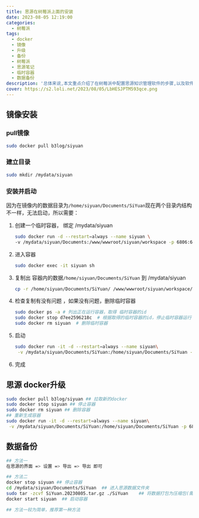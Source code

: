 ```yaml
---
title: 思源在树莓派上面的安装
date: 2023-08-05 12:19:00
categories:
  - 树莓派
tags:
  - docker
  - 镜像
  - 升级
  - 备份
  - 树莓派
  - 思源笔记
  - 临时容器
  - 数据备份
description: '总体来说,本文重点介绍了在树莓派中配置思源知识管理软件的步骤,以及软件更新和数据备份的方法,'
cover: https://s2.loli.net/2023/08/05/LbHESJPTM593qce.png
---
```


## 镜像安装

### pull镜像

```bash
sudo docker pull b3log/siyuan
```

### 建立目录

```bash
sudo mkdir /mydata/siyuan
```

### 安装并启动

因为在镜像内的数据目录为`/home/siyuan/Documents/SiYuan`​ 现在两个目录内结构不一样，无法启动，所以需要：

1. 创建一个临时容器， 绑定 /mydata/siyuan 

    ```bash
    sudo docker run -d --restart=always --name siyuan \
    -v /mydata/siyuan/Documents:/www/wwwroot/siyuan/workspace -p 6806:6806  b3log/siyuan
    ```
2. 进入容器

    ```bash
    sudo docker exec -it siyuan sh
    ```
3. 复制出 容器内的数据`/home/siyuan/Documents/SiYuan`​ 到  /mydata/siyuan

    ```bash
    cp -r /home/siyuan/Documents/SiYuan/ /www/wwwroot/siyuan/workspace/
    ```
4. 检查复制有没有问题 ，如果没有问题，删除临时容器

    ```bash
    sudo docker ps -a # 列出正在运行容器，取得 临时容器的id
    sudo docker stop d7ee2596218c  # 根据取得的临时容器的id，停止临时容器运行
    sudo docker rm siyuan  # 删除临时容器
    ```
5. 启动

    ```bash
    sudo docker run -it -d --restart=always --name siyuan\
     -v /mydata/siyuan/Documents/SiYuan:/home/siyuan/Documents/SiYuan -p 6806:6806  b3log/siyuan
    ```
6. 完成

## 思源 docker升级

```bash
sudo docker pull b3log/siyuan ## 拉取新的docker
sudo docker stop siyuan ## 停止容器
sudo docker rm siyuan ## 删除容器
## 重新生成容器
sudo docker run -it -d --restart=always --name siyuan\
 -v /mydata/siyuan/Documents/SiYuan:/home/siyuan/Documents/SiYuan -p 6806:6806  b3log/siyuan
```

## 数据备份

```bash
## 方法一
在思源的界面 => 设置 => 导出 => 导出 即可

## 方法二
docker stop siyuan ## 停止容器
cd /mydata/siyuan/Documents/SiYuan  ## 进入思源数据文件夹
sudo tar -zcvf SiYuan.20230805.tar.gz ./SiYuan    ## 将数据打包为压缩包(需要root权限,否则会压缩失败)
docker start siyuan  ## 启动容器

## 方法一较为简单，推荐第一种方法
```
